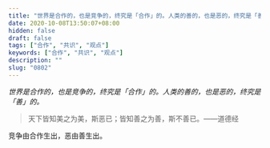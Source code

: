 ```yaml
---
title: "世界是合作的，也是竞争的，终究是「合作」的。人类的善的，也是恶的，终究是「善」的。"
date: 2020-10-08T13:50:07+08:00
hidden: false
draft: false
tags: ["合作", "共识", "观点"]
keywords: ["合作", "共识", "观点"]
description: ""
slug: "0802"
---
```


*世界是合作的，也是竞争的，终究是「合作」的。人类的善的，也是恶的，终究是「善」的。*

> 天下皆知美之为美，斯恶已；皆知善之为善，斯不善已。——道德经

竞争由合作生出，恶由善生出。
